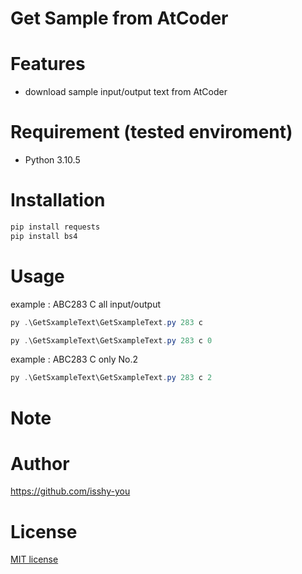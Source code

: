 # Get Sample from AtCoder

# Features

* download sample input/output text from AtCoder
# Requirement (tested enviroment)

* Python 3.10.5
# Installation

```PowerShell
pip install requests
pip install bs4
```

# Usage

example : ABC283 C all input/output 
```PowerShell
py .\GetSxampleText\GetSxampleText.py 283 c
```
```PowerShell
py .\GetSxampleText\GetSxampleText.py 283 c 0
```

example : ABC283 C only No.2
```PowerShell
py .\GetSxampleText\GetSxampleText.py 283 c 2
```

# Note


# Author

https://github.com/isshy-you
# License

[MIT license](https://en.wikipedia.org/wiki/MIT_License)
